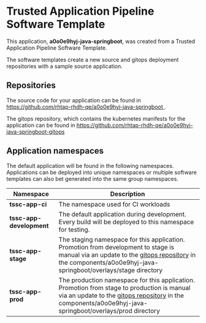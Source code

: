 # Trusted Application Pipeline Software Template

This application, **a0o0e9hyj-java-springboot**, was created from a Trusted Application Pipeline Software Template.

The software templates create a new source and gitops deployment repositories with a sample source application. 

## Repositories

The source code for your application can be found in [https://github.com/rhtap-rhdh-qe/a0o0e9hyj-java-springboot ](https://github.com/rhtap-rhdh-qe/a0o0e9hyj-java-springboot ).
 
The gitops repository, which contains the kubernetes manifests for the application can be found in 
[https://github.com/rhtap-rhdh-qe/a0o0e9hyj-java-springboot-gitops ](https://github.com/rhtap-rhdh-qe/a0o0e9hyj-java-springboot-gitops ) 

## Application namespaces 

The default application will be found in the following namespaces. Applications can be deployed into unique namespaces or multiple software templates can also bet generated into the same group namespaces.  

|  Namespace   |  Description   |  
| -------- | -------- |
| **tssc-app-ci** | The namespace used for CI workloads |
| **tssc-app-development** | The default application during development. Every build will be deployed to this namespace for testing. |
| **tssc-app-stage** | The staging namespace for this application. Promotion from development to stage is manual via an update to the [gitops repository](https://github.com/rhtap-rhdh-qe/a0o0e9hyj-java-springboot-gitops ) in the components/a0o0e9hyj-java-springboot/overlays/stage directory |
| **tssc-app-prod** | The production namespace for this application. Promotion from stage to production is manual via an update to the [gitops repository](https://github.com/rhtap-rhdh-qe/a0o0e9hyj-java-springboot-gitops ) in the components/a0o0e9hyj-java-springboot/overlays/prod directory |